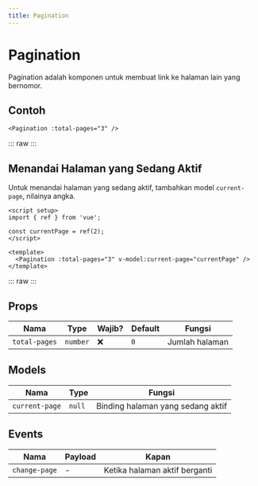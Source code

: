 ```yaml
---
title: Pagination
---
```


<script setup>
import Pagination from '../../src/components/pagination/Pagination.vue'
import { ref } from 'vue'

const currentPage = ref(2)
</script>

# Pagination

Pagination adalah komponen untuk membuat link ke halaman lain yang bernomor.

## Contoh

```vue
<Pagination :total-pages="3" />
```

::: raw
<Pagination :total-pages="3" />
:::

## Menandai Halaman yang Sedang Aktif

Untuk menandai halaman yang sedang aktif, tambahkan model `current-page`, nilainya angka.

```vue
<script setup>
import { ref } from 'vue';

const currentPage = ref(2);
</script>

<template>
  <Pagination :total-pages="3" v-model:current-page="currentPage" />
</template>
```

::: raw
<Pagination :total-pages="3" v-model:current-page="currentPage" />
:::

## Props

| Nama          | Type     | Wajib? | Default | Fungsi         |
| ------------- | -------- | ------ | ------- | -------------- |
| `total-pages` | `number` | :x:    | `0`     | Jumlah halaman |

## Models

| Nama           | Type   | Fungsi                            |
| -------------- | ------ | --------------------------------- |
| `current-page` | `null` | Binding halaman yang sedang aktif |

## Events

| Nama          | Payload | Kapan                         |
| ------------- | ------- | ----------------------------- |
| `change-page` | -       | Ketika halaman aktif berganti |
